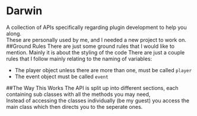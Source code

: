 # Darwin
A collection of APIs specifically regarding plugin development to help you along.  
These are personally used by me, and I needed a new project to work on.
##Ground Rules
There are just some ground rules that I would like to mention. Mainly it is about the styling of the code
There are just a couple rules that I follow mainly relating to the naming of variables:
 - The player object unless there are more than one, must be called `player`
 - The event object must be called `event`  
  
##The Way This Works
The API is split up into different sections, each containing sub classes with all the methods you may need,  
Instead of accessing the classes individually (be my guest) you access the main class which then directs you to the seperate ones.

